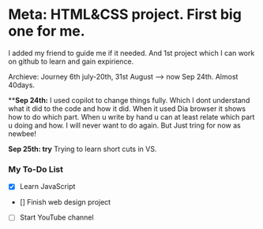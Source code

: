 # Meta: HTML&CSS project. First big one for me.

I added my friend to guide me if it needed.
And 1st project which I can work on github to learn and gain expirience.


Archieve: Journey 6th july-20th, 31st August --> now Sep 24th. Almost 40days.


****Sep 24th:**  I used copilot to change things fully. Which I dont understand what it did to the code and how it did. When it used Dia browser it shows how to do which part. When u write by hand u can at least relate which part u doing and how. I will never want to do again. But Just tring for now as newbee!


**Sep 25th: try** Trying to learn short cuts in VS.


### My To-Do List

- [x] Learn JavaScript
- [] Finish web design project
- [ ] Start YouTube channel
